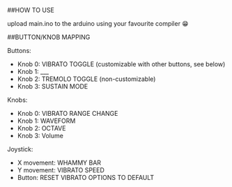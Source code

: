 ##HOW TO USE

upload main.ino to the arduino using your favourite compiler 😁

##BUTTON/KNOB MAPPING

Buttons:
- Knob 0: VIBRATO TOGGLE (customizable with other buttons, see below)
- Knob 1: ___
- Knob 2: TREMOLO TOGGLE (non-customizable)
- Knob 3: SUSTAIN MODE

Knobs:
- Knob 0: VIBRATO RANGE CHANGE
- Knob 1: WAVEFORM
- Knob 2: OCTAVE
- Knob 3: Volume

Joystick:
- X movement: WHAMMY BAR
- Y movement: VIBRATO SPEED
- Button: RESET VIBRATO OPTIONS TO DEFAULT

 

